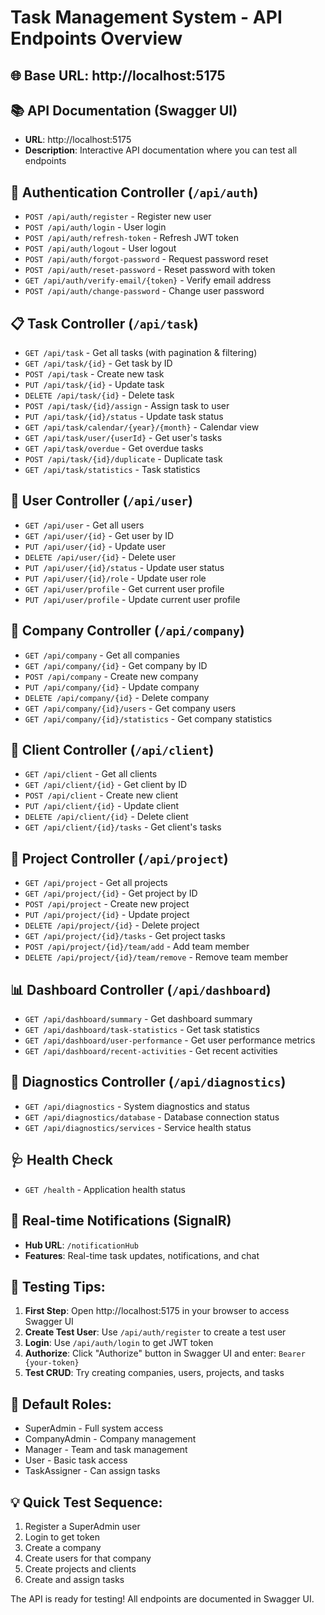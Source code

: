 # Task Management System - API Endpoints Overview

## 🌐 Base URL: http://localhost:5175

## 📚 API Documentation (Swagger UI)
- **URL**: http://localhost:5175
- **Description**: Interactive API documentation where you can test all endpoints

## 🔐 Authentication Controller (`/api/auth`)
- `POST /api/auth/register` - Register new user
- `POST /api/auth/login` - User login
- `POST /api/auth/refresh-token` - Refresh JWT token
- `POST /api/auth/logout` - User logout
- `POST /api/auth/forgot-password` - Request password reset
- `POST /api/auth/reset-password` - Reset password with token
- `GET /api/auth/verify-email/{token}` - Verify email address
- `POST /api/auth/change-password` - Change user password

## 📋 Task Controller (`/api/task`)
- `GET /api/task` - Get all tasks (with pagination & filtering)
- `GET /api/task/{id}` - Get task by ID
- `POST /api/task` - Create new task
- `PUT /api/task/{id}` - Update task
- `DELETE /api/task/{id}` - Delete task
- `POST /api/task/{id}/assign` - Assign task to user
- `PUT /api/task/{id}/status` - Update task status
- `GET /api/task/calendar/{year}/{month}` - Calendar view
- `GET /api/task/user/{userId}` - Get user's tasks
- `GET /api/task/overdue` - Get overdue tasks
- `POST /api/task/{id}/duplicate` - Duplicate task
- `GET /api/task/statistics` - Task statistics

## 👥 User Controller (`/api/user`)
- `GET /api/user` - Get all users
- `GET /api/user/{id}` - Get user by ID
- `PUT /api/user/{id}` - Update user
- `DELETE /api/user/{id}` - Delete user
- `PUT /api/user/{id}/status` - Update user status
- `PUT /api/user/{id}/role` - Update user role
- `GET /api/user/profile` - Get current user profile
- `PUT /api/user/profile` - Update current user profile

## 🏢 Company Controller (`/api/company`)
- `GET /api/company` - Get all companies
- `GET /api/company/{id}` - Get company by ID
- `POST /api/company` - Create new company
- `PUT /api/company/{id}` - Update company
- `DELETE /api/company/{id}` - Delete company
- `GET /api/company/{id}/users` - Get company users
- `GET /api/company/{id}/statistics` - Get company statistics

## 👤 Client Controller (`/api/client`)
- `GET /api/client` - Get all clients
- `GET /api/client/{id}` - Get client by ID
- `POST /api/client` - Create new client
- `PUT /api/client/{id}` - Update client
- `DELETE /api/client/{id}` - Delete client
- `GET /api/client/{id}/tasks` - Get client's tasks

## 📁 Project Controller (`/api/project`)
- `GET /api/project` - Get all projects
- `GET /api/project/{id}` - Get project by ID
- `POST /api/project` - Create new project
- `PUT /api/project/{id}` - Update project
- `DELETE /api/project/{id}` - Delete project
- `GET /api/project/{id}/tasks` - Get project tasks
- `POST /api/project/{id}/team/add` - Add team member
- `DELETE /api/project/{id}/team/remove` - Remove team member

## 📊 Dashboard Controller (`/api/dashboard`)
- `GET /api/dashboard/summary` - Get dashboard summary
- `GET /api/dashboard/task-statistics` - Get task statistics
- `GET /api/dashboard/user-performance` - Get user performance metrics
- `GET /api/dashboard/recent-activities` - Get recent activities

## 🔧 Diagnostics Controller (`/api/diagnostics`)
- `GET /api/diagnostics` - System diagnostics and status
- `GET /api/diagnostics/database` - Database connection status
- `GET /api/diagnostics/services` - Service health status

## 🩺 Health Check
- `GET /health` - Application health status

## 🔔 Real-time Notifications (SignalR)
- **Hub URL**: `/notificationHub`
- **Features**: Real-time task updates, notifications, and chat

## 📝 Testing Tips:

1. **First Step**: Open http://localhost:5175 in your browser to access Swagger UI
2. **Create Test User**: Use `/api/auth/register` to create a test user
3. **Login**: Use `/api/auth/login` to get JWT token
4. **Authorize**: Click "Authorize" button in Swagger UI and enter: `Bearer {your-token}`
5. **Test CRUD**: Try creating companies, users, projects, and tasks

## 🔑 Default Roles:
- SuperAdmin - Full system access
- CompanyAdmin - Company management
- Manager - Team and task management
- User - Basic task access
- TaskAssigner - Can assign tasks

## 💡 Quick Test Sequence:
1. Register a SuperAdmin user
2. Login to get token
3. Create a company
4. Create users for that company
5. Create projects and clients
6. Create and assign tasks

The API is ready for testing! All endpoints are documented in Swagger UI.
